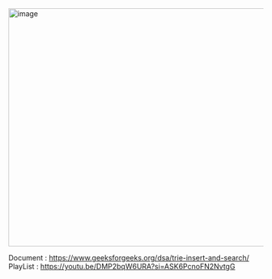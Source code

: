 <img width="1001" height="471" alt="image" src="https://github.com/user-attachments/assets/2399e0cd-b08b-4a5b-bea0-6089d67447a6" />


Document : https://www.geeksforgeeks.org/dsa/trie-insert-and-search/ <br>
PlayList : https://youtu.be/DMP2bqW6URA?si=ASK6PcnoFN2NvtgG

